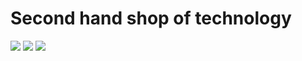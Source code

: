 #    Second hand shop of technology

![](https://github.com/DamianPyCoder/Webs_withPureCode/blob/main/screenshots/1.png)
![](https://github.com/DamianPyCoder/Webs_withPureCode/blob/main/screenshots/2.png)
![](https://github.com/DamianPyCoder/Webs_withPureCode/blob/main/screenshots/3.png)

